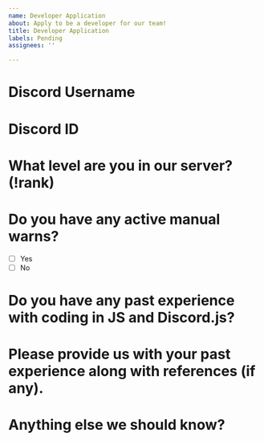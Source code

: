 ```yaml
---
name: Developer Application
about: Apply to be a developer for our team!
title: Developer Application
labels: Pending
assignees: ''

---
```


# Discord Username


# Discord ID


# What level are you in our server? (!rank)


# Do you have any active manual warns?
- [ ] Yes
- [ ] No

# Do you have any past experience with coding in JS and Discord.js?


# Please provide us with your past experience along with references (if any).


# Anything else we should know?
